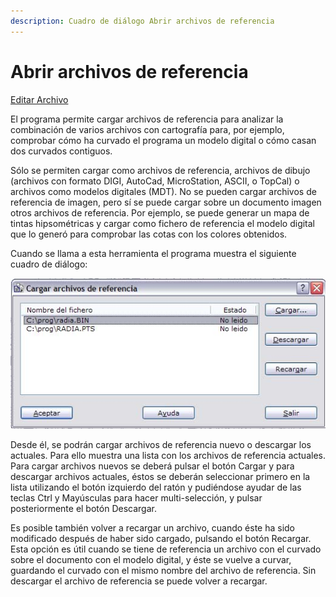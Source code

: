 ```yaml
---
description: Cuadro de diálogo Abrir archivos de referencia
---
```


# Abrir archivos de referencia

[Editar Archivo](../fichas-de-herramientas/ficha-de-herramientas-editar/editar-archivo.md)

El programa permite cargar archivos de referencia para analizar la combinación de varios archivos con cartografía para, por ejemplo, comprobar cómo ha curvado el programa un modelo digital o cómo casan dos curvados contiguos.

Sólo se permiten cargar como archivos de referencia, archivos de dibujo \(archivos con formato DIGI, AutoCad, MicroStation, ASCII, o TopCal\) o archivos como modelos digitales \(MDT\). No se pueden cargar archivos de referencia de imagen, pero sí se puede cargar sobre un documento imagen otros archivos de referencia. Por ejemplo, se puede generar un mapa de tintas hipsométricas y cargar como fichero de referencia el modelo digital que lo generó para comprobar las cotas con los colores obtenidos.

Cuando se llama a esta herramienta el programa muestra el siguiente cuadro de diálogo:

![](../../.gitbook/assets/dialogo-referencia.jpg)

Desde él, se podrán cargar archivos de referencia nuevo o descargar los actuales. Para ello muestra una lista con los archivos de referencia actuales. Para cargar archivos nuevos se deberá pulsar el botón Cargar y para descargar archivos actuales, éstos se deberán seleccionar primero en la lista utilizando el botón izquierdo del ratón y pudiéndose ayudar de las teclas Ctrl y Mayúsculas para hacer multi-selección, y pulsar posteriormente el botón Descargar.

Es posible también volver a recargar un archivo, cuando éste ha sido modificado después de haber sido cargado, pulsando el botón Recargar. Esta opción es útil cuando se tiene de referencia un archivo con el curvado sobre el documento con el modelo digital, y éste se vuelve a curvar, guardando el curvado con el mismo nombre del archivo de referencia. Sin descargar el archivo de referencia se puede volver a recargar.

